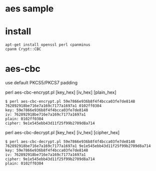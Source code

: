 # aes sample

# install

    apt-get install openssl perl cpanminus
    cpanm Crypt::CBC

# aes-cbc

use default PKCS5/PKCS7 padding

perl aes-cbc-encrypt.pl [key_hex] [iv_hex] [plain_hex]

    $ perl aes-cbc-encrypt.pl 59e7866e936b8f4f4bcca03fe7de8148 762892918be716e7a169c7177a1697a1 0102ff0304
    key: 59e7866e936b8f4f4bcca03fe7de8148
    iv: 762892918be716e7a169c7177a1697a1
    plain: 0102ff0304
    cipher: 9e1e545ebb43d11f25f99b2709d8a714

perl aes-cbc-decrypt.pl [key_hex] [iv_hex] [cipher_hex]

    $ perl aes-cbc-decrypt.pl 59e7866e936b8f4f4bcca03fe7de8148 762892918be716e7a169c7177a1697a1 9e1e545ebb43d11f25f99b2709d8a714
    key: 59e7866e936b8f4f4bcca03fe7de8148
    iv: 762892918be716e7a169c7177a1697a1
    cipher: 9e1e545ebb43d11f25f99b2709d8a714
    plain: 0102ff0304



